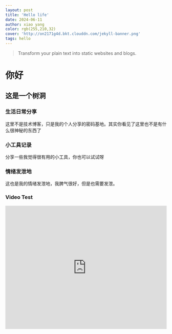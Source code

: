 ```yaml
---
layout: post
title: 'Hello life'
date: 2024-06-11
author: xiao yang
color: rgb(255,210,32)
cover: 'http://on2171g4d.bkt.clouddn.com/jekyll-banner.png'
tags: hello
---
```


> Transform your plain text into static websites and blogs.

# 你好

## 这是一个树洞

### 生活日常分享

这里不是技术博客，只是我的个人分享的密码基地。其实你看见了这里也不是有什么很神秘的东西了

### 小工具记录

分享一些我觉得很有用的小工具，你也可以试试呀

### 情绪发泄地

这也是我的情绪发泄地，我脾气很好，但是也需要发泄。

### Video Test

<iframe type="text/html" width="100%" height="385" src="http://www.youtube.com/embed/gfmjMWjn-Xg" frameborder="0"></iframe>
